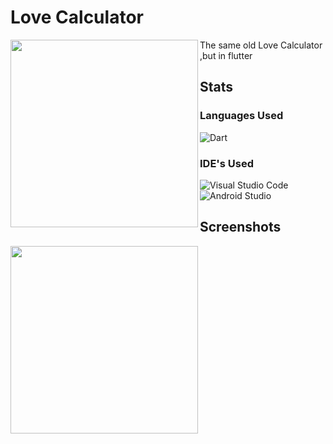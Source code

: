 # Love Calculator

<img align="left" src="https://github.com/fal3n-4ngel/Love-Calculator-Flutter/blob/v1.0.1/image/2.jpg" width="300" height="300" />
The same old Love Calculator ,but in flutter


## Stats
### Languages Used
![Dart](https://img.shields.io/badge/dart-%230175C2.svg?style=for-the-badge&logo=dart&logoColor=white)

### IDE's Used

![Visual Studio Code](https://img.shields.io/badge/Visual%20Studio%20Code-0078d7.svg?style=for-the-badge&logo=visual-studio-code&logoColor=white)
![Android Studio](https://img.shields.io/badge/Android%20Studio-3DDC84.svg?style=for-the-badge&logo=android-studio&logoColor=white)




## Screenshots

<img align ="left" src ="https://github.com/fal3n-4ngel/Love-Calculator-Flutter/blob/v1.0.1/image/Scr1.png" width="300" height="300" />


